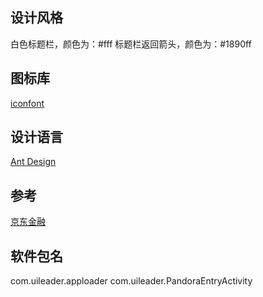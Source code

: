 
## 设计风格

白色标题栏，颜色为：#fff
标题栏返回箭头，颜色为：#1890ff

## 图标库

[iconfont](http://www.iconfont.cn/manage/index?manage_type=myprojects&projectId=881124)

## 设计语言 

[Ant Design](https://ant.design/docs/spec/lightweight-cn)

## 参考

[京东金融](https://github.com/fuyi501/touchui_jdfinance)

## 软件包名

com.uileader.apploader
com.uileader.PandoraEntryActivity